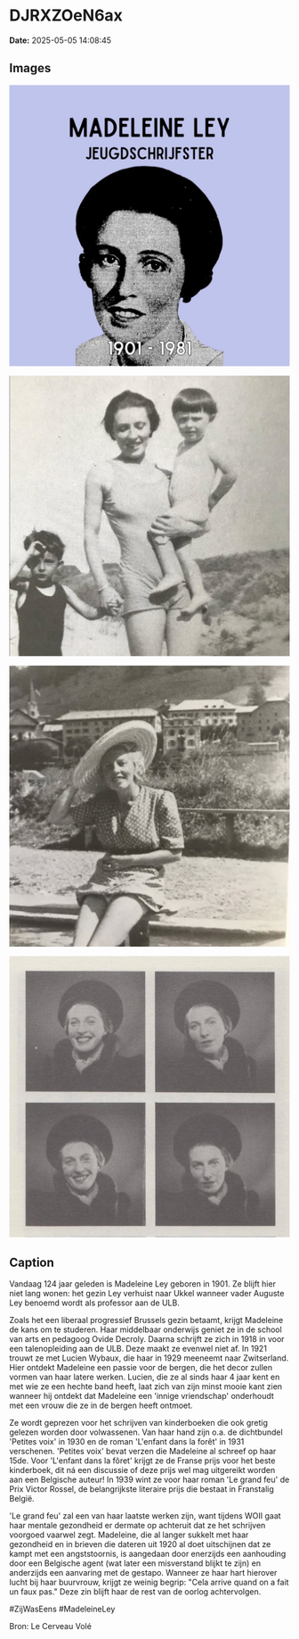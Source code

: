 # DJRXZOeN6ax

**Date:** 2025-05-05 14:08:45

## Images

![Image](../images/DJRXZOeN6ax_0.webp)

![Image](../images/DJRXZOeN6ax_1.webp)

![Image](../images/DJRXZOeN6ax_2.webp)

![Image](../images/DJRXZOeN6ax_3.webp)

## Caption

Vandaag 124 jaar geleden is Madeleine Ley geboren in 1901. Ze blijft hier niet lang wonen: het gezin Ley verhuist naar Ukkel wanneer vader Auguste Ley benoemd wordt als professor aan de ULB. 

Zoals het een liberaal progressief Brussels gezin betaamt, krijgt Madeleine de kans om te studeren. Haar middelbaar onderwijs geniet ze in de school van arts en pedagoog Ovide Decroly. Daarna schrijft ze zich in 1918 in voor een talenopleiding aan de ULB. Deze maakt ze evenwel niet af. In 1921 trouwt ze met Lucien Wybaux, die haar in 1929 meeneemt naar Zwitserland. Hier ontdekt Madeleine een passie voor de bergen, die het decor zullen vormen van haar latere werken. Lucien, die ze al sinds haar 4 jaar kent en met wie ze een hechte band heeft, laat zich van zijn minst mooie kant zien wanneer hij ontdekt dat Madeleine een 'innige vriendschap' onderhoudt met een vrouw die ze in de bergen heeft ontmoet.

Ze wordt geprezen voor het schrijven van kinderboeken die ook gretig gelezen worden door volwassenen. Van haar hand zijn o.a. de dichtbundel 'Petites voix' in 1930 en de roman 'L'enfant dans la forêt' in 1931 verschenen. 'Petites voix' bevat verzen die Madeleine al schreef op haar 15de. Voor 'L'enfant dans la fôret' krijgt ze de Franse prijs voor het beste kinderboek, dit ná een discussie of deze prijs wel mag uitgereikt worden aan een Belgische auteur! In 1939 wint ze voor haar roman 'Le grand feu' de Prix Victor Rossel, de belangrijkste literaire prijs die bestaat in Franstalig België. 

'Le grand feu' zal een van haar laatste werken zijn, want tijdens WOII gaat haar mentale gezondheid er dermate op achteruit dat ze het schrijven voorgoed vaarwel zegt. Madeleine, die al langer sukkelt met haar gezondheid en in brieven die dateren uit 1920 al doet uitschijnen dat ze kampt met een angststoornis, is aangedaan door enerzijds een aanhouding door een Belgische agent (wat later een misverstand blijkt te zijn) en anderzijds een aanvaring met de gestapo. Wanneer ze haar hart hierover lucht bij haar buurvrouw, krijgt ze weinig begrip: "Cela arrive quand on a fait un faux pas." Deze zin blijft haar de rest van de oorlog achtervolgen.

#ZijWasEens #MadeleineLey

Bron: Le Cerveau Volé

